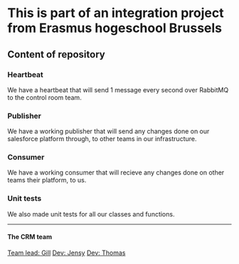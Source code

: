# This is part of an integration project from Erasmus hogeschool Brussels

## Content of repository

### Heartbeat
We have a heartbeat that will send 1 message every second over RabbitMQ to the control room team.

### Publisher
We have a working publisher that will send any changes done on our salesforce platform through, to other teams in our infrastructure.

### Consumer
We have a working consumer that will recieve any changes done on other teams their platform, to us.

### Unit tests
We also made unit tests for all our classes and functions.

---

#### The CRM team
[Team lead: Gill](https://github.com/GillMertens)
[Dev: Jensy](https://github.com/Jensyfranck)
[Dev: Thomas](https://github.com/ThomasKnoops)
